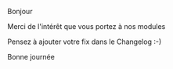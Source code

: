 Bonjour

Merci de l'intérêt que vous portez à nos modules

Pensez à ajouter votre fix dans le Changelog :-)

Bonne journée

